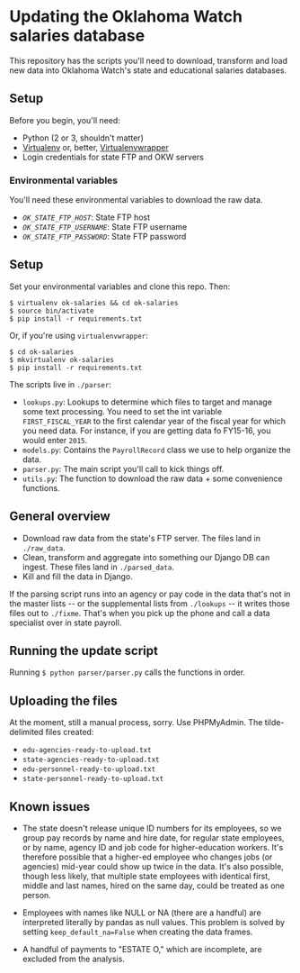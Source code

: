 # Updating the Oklahoma Watch salaries database
This repository has the scripts you'll need to download, transform and load new data into Oklahoma Watch's state and educational salaries databases.

## Setup
Before you begin, you'll need:

* Python (2 or 3, shouldn't matter)
* [Virtualenv](https://virtualenv.pypa.io/en/stable/) or, better, [Virtualenvwrapper](http://virtualenvwrapper.readthedocs.io/)
* Login credentials for state FTP and OKW servers

### Environmental variables
You'll need these environmental variables to download the raw data.

* *`OK_STATE_FTP_HOST`*: State FTP host
* *`OK_STATE_FTP_USERNAME`*: State FTP username
* *`OK_STATE_FTP_PASSWORD`*: State FTP password

## Setup
Set your environmental variables and clone this repo. Then:
```shell
$ virtualenv ok-salaries && cd ok-salaries
$ source bin/activate
$ pip install -r requirements.txt
```

Or, if you're using `virtualenvwrapper`:
```shell
$ cd ok-salaries
$ mkvirtualenv ok-salaries
$ pip install -r requirements.txt
```

The scripts live in `./parser`:

- `lookups.py`: Lookups to determine which files to target and manage some text processing. You need to set the int variable `FIRST_FISCAL_YEAR` to the first calendar year of the fiscal year for which you need data. For instance, if you are getting data fo FY15-16, you would enter `2015`.
- `models.py`: Contains the `PayrollRecord` class we use to help organize the data.
- `parser.py`: The main script you'll call to kick things off.
- `utils.py`: The function to download the raw data + some convenience functions.

## General overview

- Download raw data from the state's FTP server. The files land in `./raw_data`.
- Clean, transform and aggregate into something our Django DB can ingest. These files land in `./parsed_data`.
- Kill and fill the data in Django.

If the parsing script runs into an agency or pay code in the data that's not in the master lists -- or the supplemental lists from `./lookups` -- it writes those files out to `./fixme`. That's when you pick up the phone and call a data specialist over in state payroll.

## Running the update script
Running `$ python parser/parser.py` calls the functions in order.

## Uploading the files
At the moment, still a manual process, sorry. Use PHPMyAdmin. The tilde-delimited files created:

- `edu-agencies-ready-to-upload.txt`
- `state-agencies-ready-to-upload.txt`
- `edu-personnel-ready-to-upload.txt`
- `state-personnel-ready-to-upload.txt`

## Known issues

- The state doesn't release unique ID numbers for its employees, so we group pay records by name and hire date, for regular state employees, or by name, agency ID and job code for higher-education workers. It's therefore possible that a higher-ed employee who changes jobs (or agencies) mid-year could show up twice in the data. It's also possible, though less likely, that multiple state employees with identical first, middle and last names, hired on the same day, could be treated as one person.

- Employees with names like NULL or NA (there are a handful) are interpreted literally by pandas as null values. This problem is solved by setting `keep_default_na=False` when creating the data frames.

- A handful of payments to "ESTATE O," which are incomplete, are excluded from the analysis.
